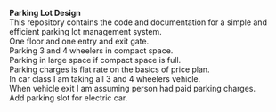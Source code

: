 **Parking Lot Design**
<br>
This repository contains the code and documentation for a simple and efficient parking lot management system.
<br>
One floor and one entry and exit gate.
<br>
Parking 3 and 4 wheelers in compact space.
<br>
Parking in large space if compact space is full.
<br>
Parking charges is flat rate on the basics of price plan.
<br>
In car class I am taking all 3 and 4 wheelers vehicle.
<br>
When vehicle exit I am assuming person had paid parking charges.
<br>
Add parking slot for electric car.
